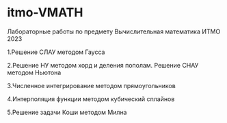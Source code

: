 # itmo-VMATH
Лабораторные работы по предмету Вычислительная математика ИТМО 2023

1.Решение СЛАУ методом Гаусса

2.Решение НУ методом хорд и деления пополам. Решение СНАУ методом Ньютона

3.Численное интегрирование методом прямоугольников

4.Интерполяция функции методом кубический сплайнов

5.Решение задачи Коши методом Милна
